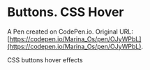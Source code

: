 # Buttons. CSS Hover

A Pen created on CodePen.io. Original URL: [https://codepen.io/Marina_Os/pen/OJyWPbL](https://codepen.io/Marina_Os/pen/OJyWPbL).

CSS buttons hover effects